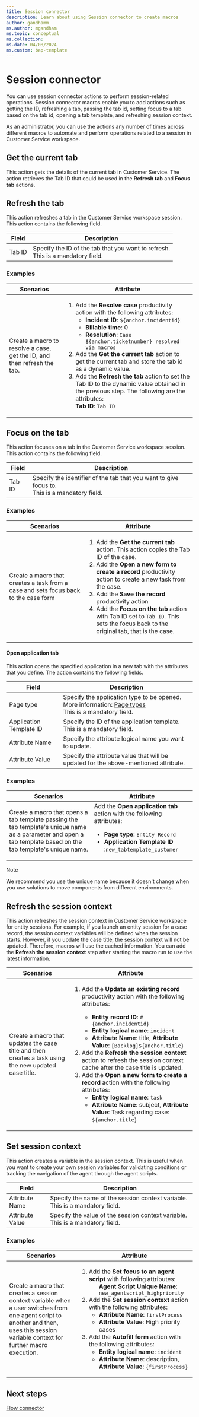 ```yaml
---
title: Session connector
description: Learn about using Session connector to create macros
author: gandhamm
ms.author: mgandham
ms.topic: conceptual 
ms.collection: 
ms.date: 04/08/2024
ms.custom: bap-template 
---
```


# Session connector

You can use session connector actions to perform session-related operations. Session connector macros enable you to add actions such as getting the ID, refreshing a tab, passing the tab id, setting focus to a tab based on the tab id, opening a tab template, and refreshing session context.

As an administrator, you can use the actions any number of times across different macros to automate and perform operations related to a session in Customer Service workspace.

## Get the current tab 

This action gets the details of the current tab in Customer Service. The action retrieves the Tab ID that could be used in the **Refresh tab** and **Focus tab** actions.

## Refresh the tab

This action refreshes a tab in the Customer Service workspace session. This action contains the following field.

   | Field | Description |
   |-----------------|-----------------------------|
   | Tab ID | Specify the ID of the tab that you want to refresh. <br> This is a mandatory field.| 

### Examples

| Scenarios | Attribute |
|-----------|-----------|
| Create a macro to resolve a case, get the ID, and then refresh the tab. | <ol><li> Add the **Resolve case** productivity action with the following attributes: <ul><li>**Incident ID**: `${anchor.incidentid}`</li><li>**Billable time**: 0</li><li>**Resolution**: `Case ${anchor.ticketnumber} resolved via macros`</li></ul></li><li> Add the **Get the current tab** action to get the current tab and store the tab id as a dynamic value.</li><li>Add the **Refresh the tab** action to set the Tab ID to the dynamic value obtained in the previous step. The following are the attributes: <br> **Tab ID**: `Tab ID`</li></ol> |
 
## Focus on the tab

This action focuses on a tab in the Customer Service workspace session. This action contains the following field.

   | Field | Description | 
   |-----------------|-----------------------------|
   | Tab ID | Specify the identifier of the tab that you want to give focus to. <br> This is a mandatory field.|

### Examples

   | Scenarios | Attribute|
   |-----------------|---------------------------------|
   | Create a macro that creates a task from a case and sets focus back to the case form  | <ol><li> Add the **Get the current tab** action. This action copies the Tab ID of the case.</li><li>Add the **Open a new form to create a record** productivity action to create a new task from the case. </li><li>Add the **Save the record** productivity action</li><li> Add the **Focus on the tab** action with Tab ID set to `Tab ID`. This sets the focus back to the original tab, that is the case.</li></ol> |


#### Open application tab

This action opens the specified application in a new tab with the attributes that you define. The action contains the following fields.

   | Field | Description | 
   |-----------------|-----------------------------|
   | Page type | Specify  the application type to be opened. More information: [Page types](application-tab-templates.md#page-types) <br> This is a mandatory field.  |
   | Application Template ID  | Specify the ID of the application template. <br> This is a mandatory field. |
   | Attribute Name | Specify the attribute logical name you want to update.| 
   | Attribute Value | Specify the attribute value that will be updated for the above-mentioned attribute. | 

### Examples

 | Scenarios | Attribute|
   |-----------------|---------------------------------|
   | Create a macro that opens a tab template passing the tab template's unique name as a parameter and open a tab template based on the tab template's unique name.  | Add the **Open application tab** action with the following attributes: <ul><li>**Page type**: `Entity Record`</li><li>**Application Template ID** :`new_tabtemplate_customer`</li></ul> |


> [!NOTE]
> We recommend you use the unique name because it doesn't change when you use solutions to move components from different environments. 

## Refresh the session context

This action refreshes the session context in Customer Service workspace for entity sessions. For example, if you launch an entity session for a case record, the session context variables will be defined when the session starts. However, if you update the case title, the session context will not be updated. Therefore, macros will use the cached information. You can add the **Refresh the session context** step after starting the macro run to use the latest information.


 | Scenarios | Attribute|
   |-----------------|---------------------------------|
   |Create a macro that updates the case title and then creates a task using the new updated case title.| <ol><li> Add the **Update an existing record** productivity action with the following attributes: </li><ul><li>**Entity record ID**: `#{anchor.incidentid}`</li><li>**Entity logical name**: `incident`</li><li>**Attribute Name**: title, **Attribute Value**: `[Backlog]${anchor.title}`</li></ul></li><li>Add the **Refresh the session context** action to refresh the session context cache after the case title is updated.</li><li> Add the **Open a new form to create a record** action with the following attributes:<ul><li>**Entity logical name**: `task`</li><li>**Attribute Name**: subject, **Attribute Value**: Task regarding case: `${anchor.title}`</li></ul></li></ol>|

## Set session context 

This action creates a variable in the session context. This is useful when you want to create your own session variables for validating conditions or tracking the navigation of the agent through the agent scripts. 

   | Field | Description | 
   |-----------------|-----------------------------|
   | Attribute Name | Specify the name of the session context variable. This is a mandatory field. | 
   | Attribute Value | Specify the value of the session context variable. This is a mandatory field. | 

### Examples

   | Scenarios | Attribute|
   |-----------------|---------------------------------|
   |Create a macro that creates a session context variable when a user switches from one agent script to another and then, uses this session variable context for further macro execution. | <ol><li> Add the **Set focus to an agent script** with following attributes:<ul>**Agent Script Unique Name**: `new_agentscript_highpriority`</ul></li><li> Add the **Set session context** action with the following attributes:<ul><li>**Attribute Name**: `firstProcess`</li><li>**Attribute Value**: High priority cases</li></ul></li><li>Add the **Autofill form** action with the following attributes:<ul><li>**Entity logical name**: `incident`</li><li>**Attribute Name**: description, **Attribute Value**: `{firstProcess}`</li></ul></li></ol> |


## Next steps

[Flow connector](macro-flow-connector.md)